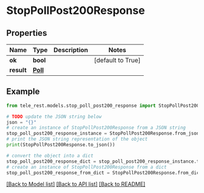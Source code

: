 # StopPollPost200Response


## Properties

Name | Type | Description | Notes
------------ | ------------- | ------------- | -------------
**ok** | **bool** |  | [default to True]
**result** | [**Poll**](Poll.md) |  | 

## Example

```python
from tele_rest.models.stop_poll_post200_response import StopPollPost200Response

# TODO update the JSON string below
json = "{}"
# create an instance of StopPollPost200Response from a JSON string
stop_poll_post200_response_instance = StopPollPost200Response.from_json(json)
# print the JSON string representation of the object
print(StopPollPost200Response.to_json())

# convert the object into a dict
stop_poll_post200_response_dict = stop_poll_post200_response_instance.to_dict()
# create an instance of StopPollPost200Response from a dict
stop_poll_post200_response_from_dict = StopPollPost200Response.from_dict(stop_poll_post200_response_dict)
```
[[Back to Model list]](../README.md#documentation-for-models) [[Back to API list]](../README.md#documentation-for-api-endpoints) [[Back to README]](../README.md)


